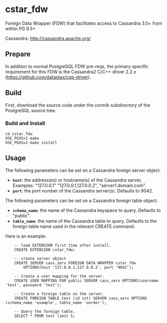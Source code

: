 cstar_fdw
=============

Foreign Data Wrapper (FDW) that facilitates access to Cassandra 3.0+
from within PG 9.5+

Cassandra: http://cassandra.apache.org/

## Prepare

In addition to normal PostgreSQL FDW pre-reqs, the primary specific
requirement for this FDW is the Cassandra2 C/C++ driver 2.2.x
(https://github.com/datastax/cpp-driver).

## Build

First, download the source code under the contrib subdirectory of the
PostgreSQL source tree.

### Build and Install

```
cd cstar_fdw
USE_PGXS=1 make
USE_PGXS=1 make install 
```

## Usage

The following parameters can be set on a Cassandra foreign server
object:

  * **`host`**: the address(es) or hostname(s) of the Cassandra server, Examples: "127.0.0.1" "127.0.0.1,127.0.0.2", "server1.domain.com".
  * **`port`**: the port number of the Cassandra server(s). Defaults to 9042.

The following parameters can be set on a Cassandra foreign table object:

  * **`schema_name`**: the name of the Cassandra keyspace to query.  Defaults to "public".
  * **`table_name`**: the name of the Cassandra table to query.  Defaults to the foreign table name used in the relevant CREATE command.

Here is an example:

```
	-- load EXTENSION first time after install.
	CREATE EXTENSION cstar_fdw;

	-- create server object
	CREATE SERVER cass_serv FOREIGN DATA WRAPPER cstar_fdw
		OPTIONS(host '127.0.0.1,127.0.0.2', port '9042');

	-- Create a user mapping for the server.
	CREATE USER MAPPING FOR public SERVER cass_serv OPTIONS(username 'test', password 'test');

	-- Create a foreign table on the server.
	CREATE FOREIGN TABLE test (id int) SERVER cass_serv OPTIONS (schema_name 'example', table_name 'oorder');

	-- Query the foreign table.
	SELECT * FROM test limit 5;
```

